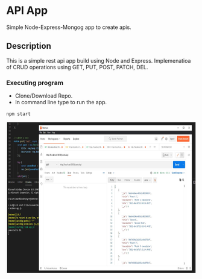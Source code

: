 # API App
Simple Node-Express-Mongog app to create apis. 

## Description
This is a simple rest api app build using Node and Express.
Implemenatioa of CRUD operations using GET, PUT, POST, PATCH, DEL.

### Executing program
* Clone/Download Repo.
* In command line type to run the app.
```sh
npm start
```
<p align="center">
  <img src="https://github.com/anand434/NodeJs-Express-App/blob/main/img/img1.JPG" width="500" height="400">
</p>

